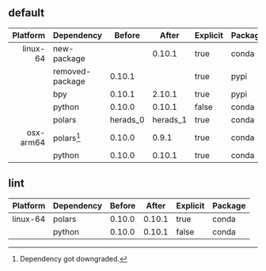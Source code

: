 ## default

| Platform | Dependency | Before | After | Explicit | Package |
| -: | - | - | - | - | - |
| linux-64 | new-package |  | 0.10.1 | true | conda |
|| removed-package | 0.10.1 |  | true | pypi |
|| bpy | 0.10.1 | 2.10.1 | true | pypi |
|| python | 0.10.0 | 0.10.1 | false | conda |
|| polars | herads_0 | herads_1 | true | conda |
| osx-arm64 | polars[^2] | 0.10.0 | 0.9.1 | true | conda |
|| python | 0.10.0 | 0.10.1 | true | conda |

## lint

| Platform | Dependency | Before | After | Explicit | Package |
| -: | - | - | - | - | - |
| linux-64 | polars | 0.10.0 | 0.10.1 | true | conda |
|| python | 0.10.0 | 0.10.1 | false | conda |

[^1]: *Cursive* means explicit dependency.
[^2]: Dependency got downgraded.
